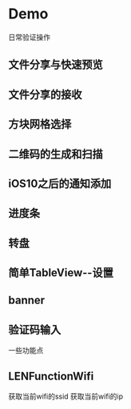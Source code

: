 # Demo
日常验证操作
## 文件分享与快速预览
## 文件分享的接收
## 方块网格选择
## 二维码的生成和扫描
## iOS10之后的通知添加
## 进度条
## 转盘
## 简单TableView--设置
## banner
## 验证码输入

一些功能点
## LENFunctionWifi
获取当前wifi的ssid
获取当前wifi的ip
